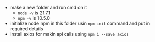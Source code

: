 - make a new folder and run cmd on it
    - `node -v` is 21.7.1
    - `npm -v` is 10.5.0
- initialize node npm in this folder usin `npm init` command and put in required details
- install axios for makin api calls using `npm i --save axios`
